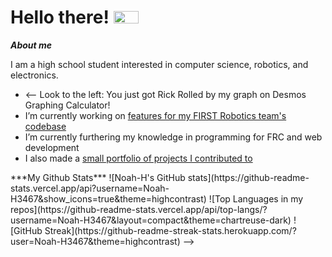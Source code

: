 # Hello there! <img src="https://media0.giphy.com/media/v1.Y2lkPTc5MGI3NjExZHZjMTZjaHZ1MXF2MmQyenkzb2NjZDFwbGJwajZjM3pibGE4bnozNSZlcD12MV9pbnRlcm5hbF9naWZfYnlfaWQmY3Q9Zw/xTiIzJSKB4l7xTouE8/giphy.gif" width="40" height="20" >

<!--
**Noah-H3467/Noah-H3467** is a ✨ _special_ ✨ repository because its `README.md` (this file) appears on your GitHub profile.
-->
***About me***


I am a high school student interested in computer science, robotics, and electronics.


-  <-- Look to the left: You just got Rick Rolled by my graph on Desmos Graphing Calculator!
-  I’m currently working on	[features for my FIRST Robotics team's codebase](https://github.com/WHS-FRC-3467/W8-Library)
-  I’m currently furthering my knowledge in programming for FRC and web development
-  I also made a [small portfolio of projects I contributed to](https://noah-h3467.github.io/Noah-Haskell-s-Personal-Portfolio/)

<!-->
***My Github Stats***


![Noah-H's GitHub stats](https://github-readme-stats.vercel.app/api?username=Noah-H3467&show_icons=true&theme=highcontrast)
![Top Languages in my repos](https://github-readme-stats.vercel.app/api/top-langs/?username=Noah-H3467&layout=compact&theme=chartreuse-dark)
![GitHub Streak](https://github-readme-streak-stats.herokuapp.com/?user=Noah-H3467&theme=highcontrast)
-->